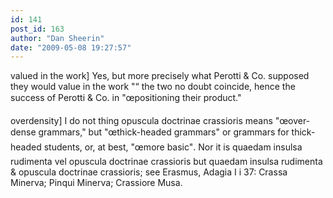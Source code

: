 ```yaml
---
id: 141
post_id: 163
author: "Dan Sheerin"
date: "2009-05-08 19:27:57"
---
```

valued in the work] Yes, but more precisely what Perotti &amp; Co. supposed they would value in the work "“ the two no doubt coincide, hence the success of Perotti &amp; Co. in "œpositioning their product."




overdensity] I do not thing opuscula doctrinae crassioris means "œover-dense grammars," but "œthick-headed grammars" or grammars for thick-headed students, or, at best, "œmore basic". Nor it is quaedam insulsa rudimenta vel opuscula doctrinae crassioris but quaedam insulsa rudimenta &amp; opuscula doctrinae crassioris; see Erasmus, Adagia I i 37: Crassa Minerva; Pinqui Minerva; Crassiore Musa.
